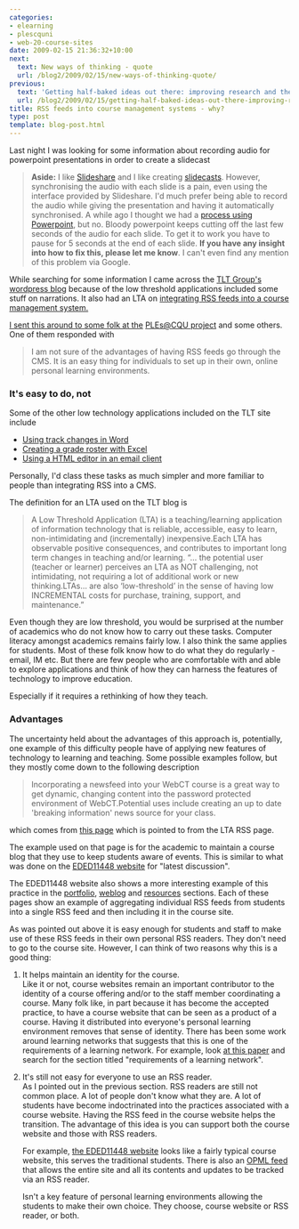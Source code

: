 ```yaml
---
categories:
- elearning
- plescquni
- web-20-course-sites
date: 2009-02-15 21:36:32+10:00
next:
  text: New ways of thinking - quote
  url: /blog2/2009/02/15/new-ways-of-thinking-quote/
previous:
  text: 'Getting half-baked ideas out there: improving research and the academy'
  url: /blog2/2009/02/15/getting-half-baked-ideas-out-there-improving-research-and-the-academy/
title: RSS feeds into course management systems - why?
type: post
template: blog-post.html
---
```

Last night I was looking for some information about recording audio for powerpoint presentations in order to create a slidecast

> **Aside:** I like [Slideshare](http://www.slideshare.net/) and I like creating [slidecasts](http://www.slideshare.net/davidj/immersive-3d-technologies-and-learning-and-teaching-at-cqu). However, synchronising the audio with each slide is a pain, even using the interface provided by Slideshare. I'd much prefer being able to record the audio while giving the presentation and having it automatically synchronised. A while ago I thought we had a [process using Powerpoint](/blog2/2008/08/07/creating-slidecasts-on-slideshare-e-learning-support/), but no. Bloody powerpoint keeps cutting off the last few seconds of the audio for each slide. To get it to work you have to pause for 5 seconds at the end of each slide. **If you have any insight into how to fix this, please let me know**. I can't even find any mention of this problem via Google.

While searching for some information I came across the [TLT Group's wordpress blog](http://tltgroup.wordpress.com/) because of the low threshold applications included some stuff on narrations. It also had an LTA on [integrating RSS feeds into a course management system.](http://tltgroup.wordpress.com/low-threshold-applications/44-integrating-rss-feeds-into-your-course-management-system/)

[](http://tltgroup.wordpress.com/low-threshold-applications/44-integrating-rss-feeds-into-your-course-management-system/)

[I sent this around to some folk at the](http://tltgroup.wordpress.com/low-threshold-applications/44-integrating-rss-feeds-into-your-course-management-system/) [PLEs@CQU project](http://cddu.cqu.edu.au/index.php/PLEs%40CQUni) and some others. One of them responded with

> I am not sure of the advantages of having RSS feeds go through the CMS. It is an easy thing for individuals to set up in their own, online personal learning environments.

### It's easy to do, not

Some of the other low technology applications included on the TLT site include

- [Using track changes in Word](http://tltgroup.wordpress.com/low-threshold-applications/lta-1-tracking-changes-in-microsoft-word-documents/)
- [Creating a grade roster with Excel](http://tltgroup.wordpress.com/low-threshold-applications/lta-3/)
- [Using a HTML editor in an email client](http://tltgroup.wordpress.com/low-threshold-applications/7-using-html-editor-in-e-mail-client/)

Personally, I'd class these tasks as much simpler and more familiar to people than integrating RSS into a CMS.

The definition for an LTA used on the TLT blog is

> A Low Threshold Application (LTA) is a teaching/learning application of information technology that is reliable, accessible, easy to learn, non-intimidating and (incrementally) inexpensive.Each LTA has observable positive consequences, and contributes to important long term changes in teaching and/or learning. “… the potential user (teacher or learner) perceives an LTA as NOT challenging, not intimidating, not requiring a lot of additional work or new thinking.LTAs… are also ‘low-threshold’ in the sense of having low INCREMENTAL costs for purchase, training, support, and maintenance.”

Even though they are low threshold, you would be surprised at the number of academics who do not know how to carry out these tasks. Computer literacy amongst academics remains fairly low. I also think the same applies for students. Most of these folk know how to do what they do regularly - email, IM etc. But there are few people who are comfortable with and able to explore applications and think of how they can harness the features of technology to improve education.

Especially if it requires a rethinking of how they teach.

### Advantages

The uncertainty held about the advantages of this approach is, potentially, one example of this difficulty people have of applying new features of technology to learning and teaching. Some possible examples follow, but they mostly come down to the following description

> Incorporating a newsfeed into your WebCT course is a great way to get dynamic, changing content into the password protected environment of WebCT.Potential uses include creating an up to date 'breaking information' news source for your class.

which comes from [this page](http://www.sitegeist.com/stories/2003/04/16/howToGetANewsFeedIntoYourWebctCourse.html) which is pointed to from the LTA RSS page.

The example used on that page is for the academic to maintain a course blog that they use to keep students aware of events. This is similar to what was done on the [EDED11448 website](http://webfuse.cqu.edu.au/Courses/EDED11448/) for "latest discussion".

The EDED11448 website also shows a more interesting example of this practice in the [portfolio](http://webfuse.cqu.edu.au/Courses/EDED11448/Portfolio/), [weblog](http://webfuse.cqu.edu.au/Courses/EDED11448/Weblog/) and [resources](http://webfuse.cqu.edu.au/Courses/EDED11448/) sections. Each of these pages show an example of aggregating individual RSS feeds from students into a single RSS feed and then including it in the course site.

As was pointed out above it is easy enough for students and staff to make use of these RSS feeds in their own personal RSS readers. They don't need to go to the course site. However, I can think of two reasons why this is a good thing:

1. It helps maintain an identity for the course.  
    Like it or not, course websites remain an important contributor to the identity of a course offering and/or to the staff member coordinating a course. Many folk like, in part because it has become the accepted practice, to have a course website that can be seen as a product of a course. Having it distributed into everyone's personal learning environment removes that sense of identity. There has been some work around learning networks that suggests that this is one of the requirements of a learning network. For example, look [at this paper](/blog2/publications/learning-networks-harnessing-the-power-of-online-communities-for-discipline-and-lifelong-learning/) and search for the section titled "requirements of a learning network".
2. It's still not easy for everyone to use an RSS reader.  
    As I pointed out in the previous section. RSS readers are still not common place. A lot of people don't know what they are. A lot of students have become indoctrinated into the practices associated with a course website. Having the RSS feed in the course website helps the transition. The advantage of this idea is you can support both the course website and those with RSS readers.
    
    For example, [the EDED11448 website](http://webfuse.cqu.edu.au/Courses/EDED11448/) looks like a fairly typical course website, this serves the traditional students. There is also an [OPML feed](http://webfuse.cqu.edu.au/Courses/EDED11448/eded11448.opml) that allows the entire site and all its contents and updates to be tracked via an RSS reader.
    
    Isn't a key feature of personal learning environments allowing the students to make their own choice. They choose, course website or RSS reader, or both.